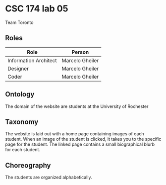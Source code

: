# CSC 174 lab 05
Team Toronto

## Roles

| Role                  | Person          |
|-----------------------|-----------------|
| Information Architect | Marcelo Gheiler |
| Designer              | Marcelo Gheiler |
| Coder                 | Marcelo Gheiler |

## Ontology

The domain of the website are students at the University of Rochester

## Taxonomy 

The website is laid out with a home page containing images of each student. When an image of the student is clicked, it takes you to the specific page for the student. The linked page contains a small biographical blurb for each student.

## Choreography

The students are organized alphabetically.
